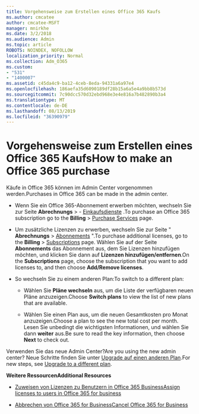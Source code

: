 ```yaml
---
title: Vorgehensweise zum Erstellen eines Office 365 Kaufs
ms.author: cmcatee
author: cmcatee-MSFT
manager: mnirkhe
ms.date: 3/2/2018
ms.audience: Admin
ms.topic: article
ROBOTS: NOINDEX, NOFOLLOW
localization_priority: Normal
ms.collection: Adm_O365
ms.custom:
- "531"
- "1400007"
ms.assetid: c45da4c9-ba12-4ceb-8eda-94331a6a97e4
ms.openlocfilehash: 186aefa35d6090189df28b15a6a5e4a9bb8b573d
ms.sourcegitcommit: 7c90dcc570d32ebd968e3e4e816a7b482890b3a4
ms.translationtype: MT
ms.contentlocale: de-DE
ms.lasthandoff: 08/13/2019
ms.locfileid: "36390979"
---
```

# <a name="how-to-make-an-office-365-purchase"></a><span data-ttu-id="1a4fa-102">Vorgehensweise zum Erstellen eines Office 365 Kaufs</span><span class="sxs-lookup"><span data-stu-id="1a4fa-102">How to make an Office 365 purchase</span></span>

<span data-ttu-id="1a4fa-103">Käufe in Office 365 können im Admin Center vorgenommen werden.</span><span class="sxs-lookup"><span data-stu-id="1a4fa-103">Purchases in Office 365 can be made in the admin center.</span></span>
  
- <span data-ttu-id="1a4fa-104">Wenn Sie ein Office 365-Abonnement erwerben möchten, wechseln Sie zur Seite **Abrechnungs** \> - [Einkaufsdienste](https://go.microsoft.com/fwlink/p/?linkid=868433) .</span><span class="sxs-lookup"><span data-stu-id="1a4fa-104">To purchase an Office 365 subscription go to the **Billing** \> [Purchase Services](https://go.microsoft.com/fwlink/p/?linkid=868433) page.</span></span>

- <span data-ttu-id="1a4fa-105">Um zusätzliche Lizenzen zu erwerben, wechseln Sie zur Seite " **Abrechnungs** \> [Abonnements](https://go.microsoft.com/fwlink/p/?linkid=842054) ".</span><span class="sxs-lookup"><span data-stu-id="1a4fa-105">To purchase additional licenses, go to the **Billing** \> [Subscriptions](https://go.microsoft.com/fwlink/p/?linkid=842054) page.</span></span> <span data-ttu-id="1a4fa-106">Wählen Sie auf der Seite **Abonnements** das Abonnement aus, dem Sie Lizenzen hinzufügen möchten, und klicken Sie dann auf **Lizenzen hinzufügen/entfernen**.</span><span class="sxs-lookup"><span data-stu-id="1a4fa-106">On the **Subscriptions** page, choose the subscription that you want to add licenses to, and then choose **Add/Remove licenses**.</span></span>

- <span data-ttu-id="1a4fa-107">So wechseln Sie zu einem anderen Plan:</span><span class="sxs-lookup"><span data-stu-id="1a4fa-107">To switch to a different plan:</span></span>

  - <span data-ttu-id="1a4fa-108">Wählen Sie **Pläne wechseln** aus, um die Liste der verfügbaren neuen Pläne anzuzeigen.</span><span class="sxs-lookup"><span data-stu-id="1a4fa-108">Choose **Switch plans** to view the list of new plans that are available.</span></span>

  - <span data-ttu-id="1a4fa-109">Wählen Sie einen Plan aus, um die neuen Gesamtkosten pro Monat anzuzeigen.</span><span class="sxs-lookup"><span data-stu-id="1a4fa-109">Choose a plan to see the new total cost per month.</span></span> <span data-ttu-id="1a4fa-110">Lesen Sie unbedingt die wichtigsten Informationen, und wählen Sie dann **weiter** aus.</span><span class="sxs-lookup"><span data-stu-id="1a4fa-110">Be sure to read the key information, then choose **Next** to check out.</span></span>

<span data-ttu-id="1a4fa-111">Verwenden Sie das neue Admin Center?</span><span class="sxs-lookup"><span data-stu-id="1a4fa-111">Are you using the new admin center?</span></span> <span data-ttu-id="1a4fa-112">Neue Schritte finden Sie unter [Upgrade auf einen anderen Plan](https://docs.microsoft.com/en-us/office365/admin/subscriptions-and-billing/upgrade-to-different-plan).</span><span class="sxs-lookup"><span data-stu-id="1a4fa-112">For new steps, see [Upgrade to a different plan](https://docs.microsoft.com/en-us/office365/admin/subscriptions-and-billing/upgrade-to-different-plan).</span></span>
  
 <span data-ttu-id="1a4fa-113">**Weitere Ressourcen**</span><span class="sxs-lookup"><span data-stu-id="1a4fa-113">**Additional Resources**</span></span>
  
- [<span data-ttu-id="1a4fa-114">Zuweisen von Lizenzen zu Benutzern in Office 365 Business</span><span class="sxs-lookup"><span data-stu-id="1a4fa-114">Assign licenses to users in Office 365 for business</span></span>](https://docs.microsoft.com/en-us/office365/admin/subscriptions-and-billing/assign-licenses-to-users)

- [<span data-ttu-id="1a4fa-115">Abbrechen von Office 365 for Business</span><span class="sxs-lookup"><span data-stu-id="1a4fa-115">Cancel Office 365 for Business</span></span>](https://docs.microsoft.com/en-us/office365/admin/subscriptions-and-billing/cancel-your-subscription)